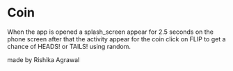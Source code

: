# Coin

When the app is opened a splash_screen appear for 2.5 seconds on the phone screen
after that the activity appear for the coin click on FLIP to get a chance of HEADS! or TAILS! using random.

made by Rishika Agrawal
